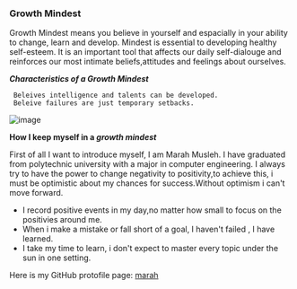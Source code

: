 
### Growth Mindest



Growth Mindest means you believe in yourself and espacially in your ability to change, learn and develop. Mindest is essential to developing healthy self-esteem. It is an important tool that affects our daily self-dialouge and reinforces our most intimate beliefs,attitudes and feelings about ourselves.

***Characteristics of a Growth Mindest***
```
 Beleives intelligence and talents can be developed.
 Beleive failures are just temporary setbacks.
```



 ![image](https://user-images.githubusercontent.com/64333354/116813757-40326800-ab0a-11eb-90a3-7198d0509ff4.png)



**How I keep myself in a _growth mindest_**

First of all I want to introduce myself, I am Marah Musleh. I have graduated from polytechnic university with a major in computer engineering.
I always try to have the power to change negativity to positivity,to achieve this, i must be optimistic about my chances for success.Without optimism i can't move forward.

- I record positive events in my day,no matter how small to focus on the positivies around me.
- When i make a mistake or fall short of a goal, I haven't failed , I have learned.
- I take my time to learn, i don't expect to master every topic under the sun in one setting.

Here is my GitHub protofile page: 
[marah](https://github.com/Marahmusleh)


